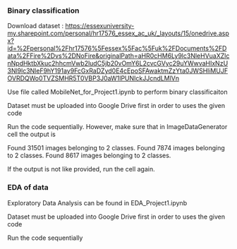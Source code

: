 ### Binary classification 
Download dataset : https://essexuniversity-my.sharepoint.com/personal/hr17576_essex_ac_uk/_layouts/15/onedrive.aspx?id=%2Fpersonal%2Fhr17576%5Fessex%5Fac%5Fuk%2FDocuments%2FData%2FFire%2Dvs%2DNoFire&originalPath=aHR0cHM6Ly9lc3NleHVuaXZlcnNpdHktbXkuc2hhcmVwb2ludC5jb20vOmY6L2cvcGVyc29uYWwvaHIxNzU3Nl9lc3NleF9hY191ay9FcGxRaDZyd0E4cEpoSFAwaktmZzYta0JWSHliMUJFOVRDQWo0TVZSMHR5T0VBP3J0aW1lPUNIckJJcndLMlVn

Use file called MobileNet_for_Project1.ipynb to perform binary classificaiton

Dataset must be uploaded into Google Drive first in order to uses the given code

Run the code sequentially. However, make sure that in ImageDataGenerator cell the output is

Found 31501 images belonging to 2 classes.
Found 7874 images belonging to 2 classes.
Found 8617 images belonging to 2 classes.

If the output is not like provided, run the cell again.


### EDA of data

Exploratory Data Analysis can be found in EDA_Project1.ipynb

Dataset must be uploaded into Google Drive first in order to uses the given code

Run the code sequentially

